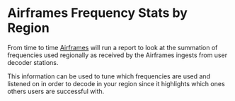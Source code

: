 # Airframes Frequency Stats by Region

From time to time [Airframes](https://airframes.io) will run a report to look at the summation of frequencies used regionally as received by the Airframes ingests from user decoder stations.

This information can be used to tune which frequencies are used and listened on in order to decode in your region since it highlights which ones others users are successful with.
